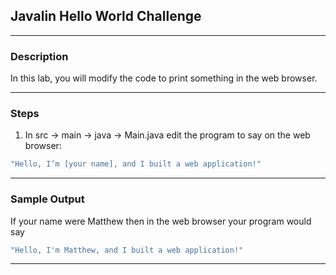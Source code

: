 ## Javalin Hello World Challenge
---
### Description
In this lab, you will modify the code to print something in the web browser.

---
### Steps
1. In src -> main -> java -> Main.java edit the program to say on the web browser:
```Java 
"Hello, I’m [your name], and I built a web application!"
```

---
### Sample Output

If your name were Matthew then in the web browser your program would say
```Java 
"Hello, I'm Matthew, and I built a web application!"
```
---